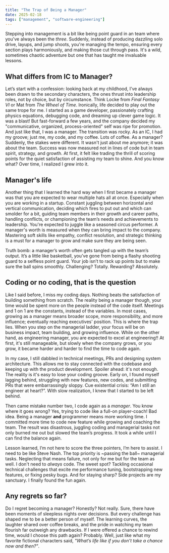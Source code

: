 ```yaml
---
title: "The Trap of Being a Manager"
date: 2025-02-18
tags: ["management", "software-engineering"]
---
```


Stepping into management is a bit like being point guard in an team where you've always been the *three*. Suddenly, instead of producing dazzling solo drive, layups, and jump shoots, you're managing the tempo, ensuring every section plays harmoniously, and making those cut through pass. It's a wild, sometimes chaotic adventure but one that has taught me invaluable lessons.

## What differs from IC to Manager?

Let’s start with a confession: looking back at my childhood, I’ve always been drawn to the secondary characters, the ones thrust into leadership roles, not by choice, but by circumstance. Think Locke from *Final Fantasy VI* or Mat from *The Wheel of Time*. Ironically, life decided to play out the same trope for me.
I started as a game developer, passionately crafting physics equations, debugging code, and dreaming up clever game logic. It was a blast! But fast-forward a few years, and the company decided my "communicative, organized, process-oriented" self was ripe for promotion. And just like that, I was a manager.
The transition was rocky. As an IC, I had my groove; just me, my code, and my coffee. Lots of coffee. As a manager? Suddenly, the stakes were different. It wasn't just about me anymore; it was about the team. Success was now measured not in lines of code but in team spirit, strategy, and growth. At first, it felt like trading the thrill of scoring points for the quiet satisfaction of assisting my team to shine. And you know what? Over time, I realized I grew into it.

## Manager's life

Another thing that I learned the hard way when I first became a manager was that you are expected to wear multiple hats all at once.
Especially when you are working in a startup. Constant juggling between horizontal and vertical communication, deciding which fires to put out and which can smolder for a bit, guiding team members in their growth and career paths, handling conflicts, or championing the team’s needs and achievements to leadership. You're expected to juggle like a seasoned circus performer.
A manager's worth is measured when they can bring impact to the company. Mastering soft skills like empathy, conflict resolution, and strategic thinking is a must for a manager to grow and make sure they are being seen.

Truth bomb: a manager’s worth often gets tangled up with the team’s output. It’s a little like basketball, you’ve gone from being a flashy shooting guard to a selfless point guard. Your job isn’t to rack up points but to make sure the ball spins smoothly.
Challenging? Totally. Rewarding? Absolutely.

## Coding or no coding, that is the question

Like I said before, I miss my coding days. Nothing beats the satisfaction of building something from scratch. The reality being a manager though, your time would be spent more on the people instead of the code itself. Meetings and 1 on 1 are the constants, instead of the variables.
In most cases, growing as a manager means broader scope, more responsibility, and more influence; eventually reaching executives' position. This is where the trap lies. When you step on the managerial ladder, your focus will be on business impact, team building, and growing influence. While on the other hand, as engineering manager, you are expected to excel at engineering!! At first, it's still manageable, but slowly when the company grows, or you grow, it became harder and harder to find the time to code again.

In my case, I still dabbled in technical meetings, PRs and designing system architecture. This allows me to stay connected with the codebase and keeping up with the product development. Spoiler ahead: it's not enough. The reality is it's easy to lose your coding groove. Early on, I found myself lagging behind, struggling with new features, new codes, and submitting PRs that were embarrassingly sloppy. Cue existential crisis: “Am I still an engineer at heart?”. With slow realization, I knew that I started to be left behind.

Then came mistake number two, I code again as a *manager*. You know where it goes wrong? Yes, trying to code like a full-on player-coach! Bad idea. Being a manager **and** programmer means more working time. I committed more time to code new feature while growing and coaching the team. The result was disastrous, juggling coding and managerial tasks not only burned me out but slowed the team’s progress. It took a while until I can find the balance again.

Lesson learned, I’m not here to score the three pointers, I’m here to assist. I need to be like Steve Nash. The top priority is ~passing the ball~ managerial tasks. Neglecting that means failure, not only for me but for the team as well. I don't need to *always* code. The sweet spot? Tackling occasional technical challenges that excite me performance tuning, bootstrapping new features, or fixing pesky bugs. And for staying sharp? Side projects are my sanctuary. I finally found the fun again.

## Any regrets so far?

Do I regret becoming a manager? Honestly? Not really. Sure, there have been moments of sleepless nights over decisions. But every challenge has shaped me to be a better person of myself. The learning curves, the laughter shared over coffee breaks, and the pride in watching my team flourish far outweigh any drawbacks. If I were offered a chance to rewind time, would I choose this path again? Probably. Well, just like what my favorite fictional characters said, *"What’s life like if you don’t take a chance now and then?"*.
